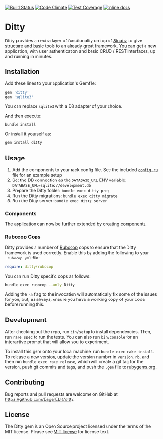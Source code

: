 [![Build Status](https://app.travis-ci.com/EagerELK/ditty.svg?branch=master)](https://app.travis-ci.com/github/EagerELK/ditty)
[![Code Climate](https://codeclimate.com/github/EagerELK/ditty/badges/gpa.svg)](https://codeclimate.com/github/EagerELK/ditty)
[![Test Coverage](https://codeclimate.com/github/EagerELK/ditty/badges/coverage.svg)](https://codeclimate.com/github/EagerELK/ditty/coverage)
[![Inline docs](http://inch-ci.org/github/EagerELK/ditty.svg?branch=master)](http://inch-ci.org/github/EagerELK/ditty)

# Ditty

Ditty provides an extra layer of functionality on top of [Sinatra](http://sinatrarb.com/) to give structure and basic tools to an already great framework. You can get a new application, with user authentication and basic CRUD / REST interfaces, up and running in minutes.

## Installation

Add these lines to your application's Gemfile:

```ruby
gem 'ditty'
gem 'sqlite3'
```

You can replace `sqlite3` with a DB adapter of your choice.

And then execute:

```bash
bundle install
```

Or install it yourself as:

```bash
gem install ditty
```

## Usage

1. Add the components to your rack config file. See the included [`config.ru`](https://github.com/EagerELK/ditty/blob/master/config.ru) file for an example setup
2. Set the DB connection as the `DATABASE_URL` ENV variable: `DATABASE_URL=sqlite://development.db`
3. Prepare the Ditty folder: `bundle exec ditty prep`
3. Run the Ditty migrations: `bundle exec ditty migrate`
4. Run the Ditty server: `bundle exec ditty server`

### Components

The application can now be further extended by creating [components](https://github.com/EagerELK/ditty/wiki/Creating-a-Component).

### Rubocop Cops

Ditty provides a number of [Rubocop](https://github.com/rubocop-hq/rubocop) cops
to ensure that the Ditty framework is used correctly. Enable this by adding the
following to your `.rubocop.yml` file:

```yaml
require: ditty/rubocop
```

You can run Ditty specific cops as follows:

```bash
bundle exec rubocop --only Ditty
```

Adding the `-a` flag to the invocation will automatically fix some of the issues
for you, but, as always, ensure you have a working copy of your code before
running this.

## Development

After checking out the repo, run `bin/setup` to install dependencies. Then, run `rake spec` to run the tests. You can also run `bin/console` for an interactive prompt that will allow you to experiment.

To install this gem onto your local machine, run `bundle exec rake install`. To release a new version, update the version number in `version.rb`, and then run `bundle exec rake release`, which will create a git tag for the version, push git commits and tags, and push the `.gem` file to [rubygems.org](https://rubygems.org).


## Contributing

Bug reports and pull requests are welcome on GitHub at https://github.com/EagerELK/ditty.

## License

The Ditty gem is an Open Source project licensed under the terms of
the MIT license.  Please see [MIT license](License.txt)
for license text.
